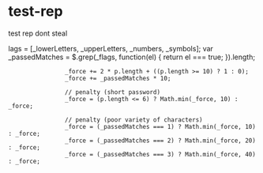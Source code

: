 # test-rep
test rep dont steal

lags = [_lowerLetters, _upperLetters, _numbers, _symbols];
                    var _passedMatches = $.grep(_flags, function(el) {
                        return el === true;
                    }).length;

                    _force += 2 * p.length + ((p.length >= 10) ? 1 : 0);
                    _force += _passedMatches * 10;

                    // penalty (short password)
                    _force = (p.length <= 6) ? Math.min(_force, 10) : _force;

                    // penalty (poor variety of characters)
                    _force = (_passedMatches === 1) ? Math.min(_force, 10) : _force;
                    _force = (_passedMatches === 2) ? Math.min(_force, 20) : _force;
                    _force = (_passedMatches === 3) ? Math.min(_force, 40) : _force;

